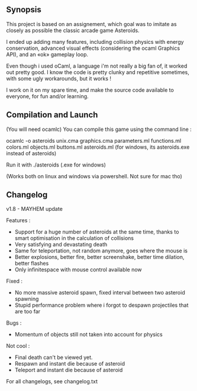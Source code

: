 ## Synopsis

This project is based on an assignement, which goal was to imitate as closely as possible the classic arcade game Asteroids.

I ended up adding many features, including collision physics with energy conservation, advanced visual effects (considering the ocaml Graphics API), and an «ok» gameplay loop.

Even though i used oCaml, a language i'm not really a big fan of, it worked out pretty good. I know the code is pretty clunky and repetitive sometimes, with some ugly workarounds, but it works !

I work on it on my spare time, and make the source code available to everyone, for fun and/or learning.

## Compilation and Launch

(You will need ocamlc)
You can compile this game using the command line :

ocamlc -o asteroids unix.cma graphics.cma parameters.ml functions.ml colors.ml objects.ml buttons.ml asteroids.ml
(for windows, its asteroids.exe instead of asteroids)

Run it with ./asteroids (.exe for windows)

(Works both on linux and windows via powershell. Not sure for mac tho)

## Changelog

v1.8 - MAYHEM update

Features :
- Support for a huge number of asteroids at the same time, thanks to smart optimisation in the calculation of collisions
- Very satisfying and devastating death
- Same for teleportation, not random anymore, goes where the mouse is
- Better explosions, better fire, better screenshake, better time dilation, better flashes
- Only infinitespace with mouse control available now

Fixed :
- No more massive asteroid spawn, fixed interval between two asteroid spawning
- Stupid performance problem where i forgot to despawn projectiles that are too far

Bugs :
- Momentum of objects still not taken into account for physics

Not cool :
- Final death can't be viewed yet.
- Respawn and instant die because of asteroid
- Teleport and instant die because of asteroid

For all changelogs, see changelog.txt
